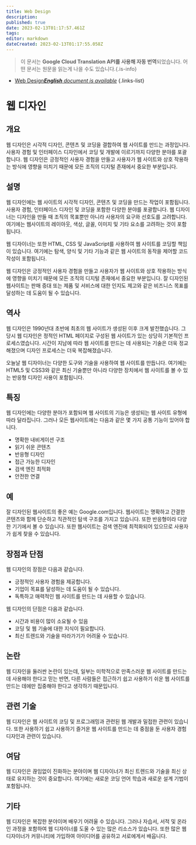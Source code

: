 ```yaml
---
title: Web Design
description: 
published: true
date: 2023-02-13T01:17:57.461Z
tags: 
editor: markdown
dateCreated: 2023-02-13T01:17:55.058Z
---
```


> 이 문서는 **Google Cloud Translation API를 사용해 자동 번역**되었습니다.
어떤 문서는 원문을 읽는게 나을 수도 있습니다.{.is-info}



- [Web Design***English** document is available*](/en/Knowledge-base/Dictionary/web-design)
{.links-list}


# 웹 디자인

## 개요
웹 디자인은 시각적 디자인, 콘텐츠 및 코딩을 결합하여 웹 사이트를 만드는 과정입니다. 사용자 경험 및 인터페이스 디자인에서 코딩 및 개발에 이르기까지 다양한 분야를 포괄합니다. 웹 디자인은 긍정적인 사용자 경험을 만들고 사용자가 웹 사이트와 상호 작용하는 방식에 영향을 미치기 때문에 모든 조직의 디지털 존재에서 중요한 부분입니다.

## 설명
웹 디자인에는 웹 사이트의 시각적 디자인, 콘텐츠 및 코딩을 만드는 작업이 포함됩니다. 사용자 경험, 인터페이스 디자인 및 코딩을 포함한 다양한 분야를 포괄합니다. 웹 디자이너는 디자인을 만들 때 조직의 목표뿐만 아니라 사용자의 요구와 선호도를 고려합니다. 여기에는 웹사이트의 레이아웃, 색상, 글꼴, 이미지 및 기타 요소를 고려하는 것이 포함됩니다.

웹 디자이너는 또한 HTML, CSS 및 JavaScript를 사용하여 웹 사이트를 코딩할 책임이 있습니다. 여기에는 탐색, 양식 및 기타 기능과 같은 웹 사이트의 동작을 제어할 코드 작성이 포함됩니다.

웹 디자인은 긍정적인 사용자 경험을 만들고 사용자가 웹 사이트와 상호 작용하는 방식에 영향을 미치기 때문에 모든 조직의 디지털 존재에서 중요한 부분입니다. 잘 디자인된 웹사이트는 판매 증대 또는 제품 및 서비스에 대한 인지도 제고와 같은 비즈니스 목표를 달성하는 데 도움이 될 수 있습니다.

## 역사
웹 디자인은 1990년대 초반에 최초의 웹 사이트가 생성된 이후 크게 발전했습니다. 그 당시 웹 디자인은 정적인 HTML 페이지로 구성된 웹 사이트가 있는 상당히 기본적인 프로세스였습니다. 시간이 지남에 따라 웹 사이트를 만드는 데 사용되는 기술은 더욱 정교해졌으며 디자인 프로세스는 더욱 복잡해졌습니다.

오늘날 웹 디자이너는 다양한 도구와 기술을 사용하여 웹 사이트를 만듭니다. 여기에는 HTML5 및 CSS3와 같은 최신 기술뿐만 아니라 다양한 장치에서 웹 사이트를 볼 수 있는 반응형 디자인 사용이 포함됩니다.

## 특징
웹 디자인에는 다양한 분야가 포함되며 웹 사이트의 기능은 생성되는 웹 사이트 유형에 따라 달라집니다. 그러나 모든 웹사이트에는 다음과 같은 몇 가지 공통 기능이 있어야 합니다.

- 명확한 내비게이션 구조
- 읽기 쉬운 콘텐츠
- 반응형 디자인
- 접근 가능한 디자인
- 검색 엔진 최적화
- 안전한 연결

## 예
잘 디자인된 웹사이트의 좋은 예는 Google.com입니다. 웹사이트는 명확하고 간결한 콘텐츠와 함께 단순하고 직관적인 탐색 구조를 가지고 있습니다. 또한 반응형이라 다양한 기기에서 볼 수 있습니다. 또한 웹사이트는 검색 엔진에 최적화되어 있으므로 사용자가 쉽게 찾을 수 있습니다.

## 장점과 단점
웹 디자인의 장점은 다음과 같습니다.

- 긍정적인 사용자 경험을 제공합니다.
- 기업이 목표를 달성하는 데 도움이 될 수 있습니다.
- 독특하고 매력적인 웹 사이트를 만드는 데 사용할 수 있습니다.

웹 디자인의 단점은 다음과 같습니다.

- 시간과 비용이 많이 소요될 수 있음
- 코딩 및 웹 기술에 대한 지식이 필요합니다.
- 최신 트렌드와 기술을 따라가기가 어려울 수 있습니다.

## 논란
웹 디자인을 둘러싼 논란이 있는데, 일부는 미학적으로 만족스러운 웹 사이트를 만드는 데 사용해야 한다고 믿는 반면, 다른 사람들은 접근하기 쉽고 사용하기 쉬운 웹 사이트를 만드는 데에만 집중해야 한다고 생각하기 때문입니다.

## 관련 기술
웹 디자인은 웹 사이트의 코딩 및 프로그래밍과 관련된 웹 개발과 밀접한 관련이 있습니다. 또한 사용하기 쉽고 사용하기 즐거운 웹 사이트를 만드는 데 중점을 둔 사용자 경험 디자인과 관련이 있습니다.

## 여담
웹 디자인은 끊임없이 진화하는 분야이며 웹 디자이너가 최신 트렌드와 기술을 최신 상태로 유지하는 것이 중요합니다. 여기에는 새로운 코딩 언어 학습과 새로운 설계 기법이 포함됩니다.

## 기타
웹 디자인은 복잡한 분야이며 배우기 어려울 수 있습니다. 그러나 자습서, 서적 및 온라인 과정을 포함하여 웹 디자이너를 도울 수 있는 많은 리소스가 있습니다. 또한 많은 웹 디자이너가 커뮤니티에 가입하여 아이디어를 공유하고 서로에게서 배웁니다.